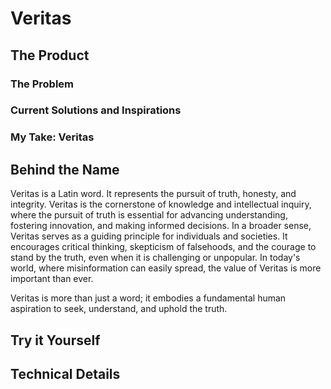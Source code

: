 # Veritas
## The Product

### The Problem
### Current Solutions and Inspirations
### My Take: Veritas
## Behind the Name
Veritas is a Latin word. It represents the pursuit of truth, honesty, and integrity. Veritas is the cornerstone of knowledge and intellectual inquiry, where the pursuit of truth is essential for advancing understanding, fostering innovation, and making informed decisions. In a broader sense, Veritas serves as a guiding principle for individuals and societies. It encourages critical thinking, skepticism of falsehoods, and the courage to stand by the truth, even when it is challenging or unpopular. In today's world, where misinformation can easily spread, the value of Veritas is more important than ever.

Veritas is more than just a word; it embodies a fundamental human aspiration to seek, understand, and uphold the truth.
## Try it Yourself
## Technical Details
